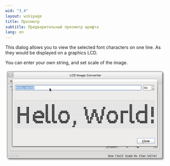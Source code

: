```yaml
---
wid: "3_4"
layout: wikipage
title: Просмотр
subtitle: Предварительный просмотр шрифта
lang: en
---
```

This dialog allows you to view the selected font characters on one line. As they would be displayed on a graphics LCD.

You can enter your own string, and set scale of the image.

![Preview dialog](preview-1.png "Preview dialog")